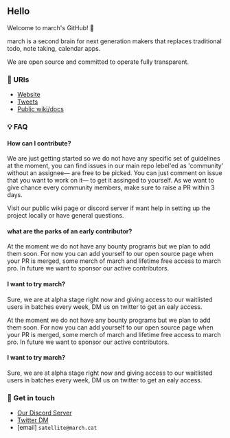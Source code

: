 ## Hello

Welcome to march's GitHub! 👋

march is a second brain for next generation makers that replaces traditional todo, note taking, calendar apps.

We are open source and committed to operate fully transparent.

### 🔗 URls

- [Website](https://march.cat)
- [Tweets](https://x.com/_marchhq)
- [Public wiki/docs](https://marchhq.notion.site/)

### 💡 FAQ

#### How can I contribute?

We are just getting started so we do not have any specific set of guidelines at the moment, you can find issues in our main repo lebel'ed as 'community'  without an assignee— are free to be picked. You can just comment on issue that you want to work on it—  to get it assinged to yourself. As we want to give chance every community members, make sure to raise a PR within 3 days.

Visit our public wiki page or discord server if want help in setting up the project locally or have general questions.

#### what are the parks of an early contributor?

At the moment we do not have any bounty programs but we plan to add them soon. For now you can add yourself to our open source page when your PR is merged, some merch of march and lifetime free access to march pro. In future we want to sponsor our active contributors.

#### I want to try march?
Sure, we are at alpha stage right now and giving access to our waitlisted users in batches every week, DM us on twitter to get an ealy access.


At the moment we do not have any bounty programs but we plan to add them soon. For now you can add yourself to our open source page when your PR is merged, some merch of march and lifetime free access to march pro. In future we want to sponsor our active contributors.

#### I want to try march?
Sure, we are at alpha stage right now and giving access to our waitlisted users in batches every week, DM us on twitter to get an ealy access.

 
### 💬 Get in touch

- [Our Discord Server](https://discord.gg/sugJGckV86)
- [Twitter DM](https://x.com/_marchhq)
- [email] `satellite@march.cat`

